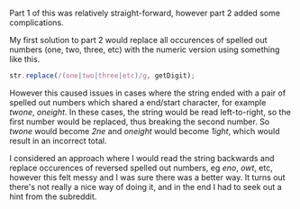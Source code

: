 Part 1 of this was relatively straight-forward, however part 2 added some complications.

My first solution to part 2 would replace all occurences of spelled out numbers (one, two, three, etc) with the numeric version using something like this.

```ts
str.replace(/(one|two|three|etc)/g, getDigit);
```

However this caused issues in cases where the string ended with a pair of spelled out numbers which shared a end/start character, for example _twone_, _oneight_. In these cases, the string would be read left-to-right, so the first number would be replaced, thus breaking the second number. So _twone_ would become _2ne_ and _oneight_ would become _1ight_, which would result in an incorrect total.

I considered an approach where I would read the string backwards and replace occurences of reversed spelled out numbers, eg _eno_, _owt_, etc, however this felt messy and I was sure there was a better way. It turns out there's not really a nice way of doing it, and in the end I had to seek out a hint from the subreddit.
